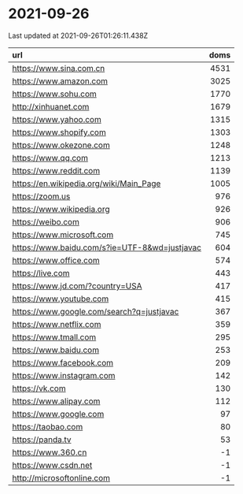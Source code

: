 # 2021-09-26

<!-- BEGIN -->
Last updated at 2021-09-26T01:26:11.438Z

url | doms
:- | -:
https://www.sina.com.cn | 4531
https://www.amazon.com | 3025
https://www.sohu.com | 1770
http://xinhuanet.com | 1679
https://www.yahoo.com | 1315
https://www.shopify.com | 1303
https://www.okezone.com | 1248
https://www.qq.com | 1213
https://www.reddit.com | 1139
https://en.wikipedia.org/wiki/Main_Page | 1005
https://zoom.us | 976
https://www.wikipedia.org | 926
https://weibo.com | 906
https://www.microsoft.com | 745
https://www.baidu.com/s?ie=UTF-8&wd=justjavac | 604
https://www.office.com | 574
https://live.com | 443
https://www.jd.com/?country=USA | 417
https://www.youtube.com | 415
https://www.google.com/search?q=justjavac | 367
https://www.netflix.com | 359
https://www.tmall.com | 295
https://www.baidu.com | 253
https://www.facebook.com | 209
https://www.instagram.com | 142
https://vk.com | 130
https://www.alipay.com | 112
https://www.google.com | 97
https://taobao.com | 80
https://panda.tv | 53
https://www.360.cn | -1
https://www.csdn.net | -1
http://microsoftonline.com | -1
<!-- END -->
